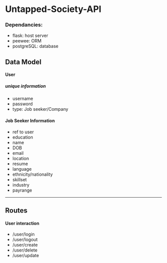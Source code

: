 # Untapped-Society-API
### Dependancies: 
- flask: host server
- peewee: ORM
- postgreSQL: database
## Data Model
#### User
##### unique information
- username
- password
- type: Job seeker/Company

#### Job Seeker Information
- ref to user
- education
- name
- DOB
- email
- location
- resume
- language
- ethnicity/nationality
- skillset
- industry
- payrange

---

## Routes
#### User interaction
- /user/login
- /user/logout
- /user/create
- /user/delete
- /user/update
